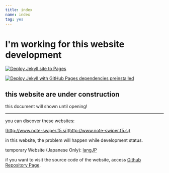 ```yaml
---
title: index
name: index
tag: yes
---
```


# I'm working for this website development

[![Deploy Jekyll site to Pages](https://github.com/NoteSwiper/noteswiper.github.io/actions/workflows/jekyll.yml/badge.svg)](https://github.com/NoteSwiper/noteswiper.github.io/actions/workflows/jekyll.yml)

[![Deploy Jekyll with GitHub Pages dependencies preinstalled](https://github.com/NoteSwiper/noteswiper.github.io/actions/workflows/jekyll-gh-pages.yml/badge.svg)](https://github.com/NoteSwiper/noteswiper.github.io/actions/workflows/jekyll-gh-pages.yml)

## this website are under construction

this document will shown until opening!

---

you can discover these websites:

[http://www.note-swiper.f5.si](http://www.note-swiper.f5.si)


in this website, the problem will happen while development status.

temporary Website (Japanese Only): [langJP](https://noteswiper.github.io/langJP/)

if you want to visit the source code of the website, access [Github Repository Page](https://github.com/NoteSwiper/noteswiper.github.io).
